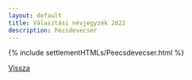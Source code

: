 ```yaml
---
layout: default
title: Választási névjegyzék 2022
description: Pécsdevecser
---
```


{% include settlementHTMLs/Peecsdevecser.html %}

[Vissza](../)